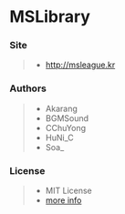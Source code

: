 # MSLibrary

### Site

> - http://msleague.kr

### Authors

> - Akarang
> - BGMSound
> - CChuYong
> - HuNi_C
> - Soa_

### License

> - MIT License
> - <a href="https://github.com/TravelRPG/MSLibrary/blob/main/LICENSE">more info</a>
